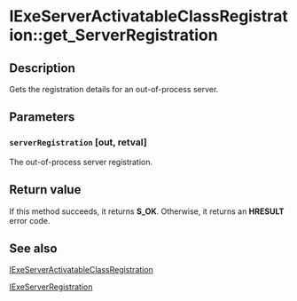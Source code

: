 # IExeServerActivatableClassRegistration::get_ServerRegistration

## Description

Gets the registration details for an out-of-process server.

## Parameters

### `serverRegistration` [out, retval]

The out-of-process server registration.

## Return value

If this method succeeds, it returns **S_OK**. Otherwise, it returns an **HRESULT** error code.

## See also

[IExeServerActivatableClassRegistration](https://learn.microsoft.com/windows/desktop/api/activationregistration/nn-activationregistration-iexeserveractivatableclassregistration)

[IExeServerRegistration](https://learn.microsoft.com/windows/desktop/api/activationregistration/nn-activationregistration-iexeserverregistration)